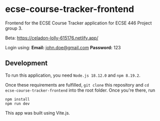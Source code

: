 # ecse-course-tracker-frontend
Frontend for the ECSE Course Tracker application for ECSE 446 Project group 3.

Beta: https://celadon-lolly-615176.netlify.app/

Login using:
__Email:__ john.doe@gmail.com
__Password:__ 123

## Development

To run this application, you need ```Node.js 18.12.0``` and ```npm 8.19.2```.

Once these requirements are fulfilled, ```git clone``` this repository and ```cd ecse-course-tracker-frontend``` into the root folder. Once you're there, run

```
npm install
npm run dev
```

This app was built using Vite.js.
